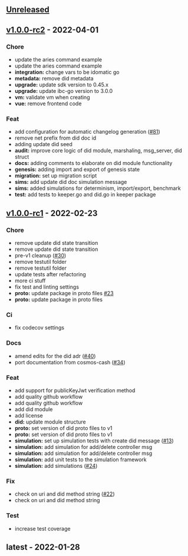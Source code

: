 <a name="unreleased"></a>
## [Unreleased]


<a name="v1.0.0-rc2"></a>
## [v1.0.0-rc2] - 2022-04-01
### Chore
- update the aries command example
- update the aries command example
- **integration:** change vars to be idomatic go
- **metadata:** remove did metadata
- **upgrade:** update sdk version to 0.45.x
- **upgrade:** update ibc-go version to 3.0.0
- **vm:** validate vm when creating
- **vue:** remove frontend code

### Feat
- add configuration for automatic changelog generation ([#81](https://github.com/elesto-dao/elesto/issues/81))
- remove net prefix from did doc id
- adding update did seed
- **audit:** improve core logic of did module, marshaling, msg_server, did struct
- **docs:** adding comments to elaborate on did module functionality
- **genesis:** adding import and export of genesis state
- **migration:** set up migration script
- **sims:** add update did doc simulation message
- **sims:** added simulations for determinism, import/export, benchmark
- **test:** add tests to keeper.go and did.go in keeper package


<a name="v1.0.0-rc1"></a>
## [v1.0.0-rc1] - 2022-02-23
### Chore
- remove update did state transition
- remove update did state transition
- pre-v1 cleanup  ([#30](https://github.com/elesto-dao/elesto/issues/30))
- remove testutil folder
- remove testutil folder
- update tests after refactoring
- more ci stuff
- fix test and linting settings
- **proto:** update package in proto files [#23](https://github.com/elesto-dao/elesto/issues/23)
- **proto:** update package in proto files

### Ci
- fix codecov settings

### Docs
- amend edits for the did adr ([#40](https://github.com/elesto-dao/elesto/issues/40))
- port documentation from cosmos-cash ([#34](https://github.com/elesto-dao/elesto/issues/34))

### Feat
- add support for publicKeyJwt verification method
- add quality github workflow
- add quality github workflow
- add did module
- add license
- **did:** update module structure
- **proto:** set version of did proto files to v1
- **proto:** set version of did proto files to v1
- **simulation:** set up simulation tests with create did message ([#13](https://github.com/elesto-dao/elesto/issues/13))
- **simulation:** add simulation for add/delete controller msg
- **simulation:** add simulation for add/delete controller msg
- **simulation:** add unit tests to the simulation framework
- **simulation:** add simulations ([#24](https://github.com/elesto-dao/elesto/issues/24))

### Fix
- check on uri and did method string ([#22](https://github.com/elesto-dao/elesto/issues/22))
- check on uri and did method string

### Test
- increase test coverage


<a name="latest"></a>
## latest - 2022-01-28

[Unreleased]: https://github.com/elesto-dao/elesto/compare/v1.0.0-rc2...HEAD
[v1.0.0-rc2]: https://github.com/elesto-dao/elesto/compare/v1.0.0-rc1...v1.0.0-rc2
[v1.0.0-rc1]: https://github.com/elesto-dao/elesto/compare/latest...v1.0.0-rc1
